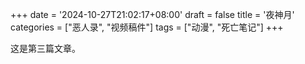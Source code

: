 +++ 
date = '2024-10-27T21:02:17+08:00' 
draft = false
title = '夜神月'
categories = ["恶人录", "视频稿件"]
tags = ["动漫", "死亡笔记"]
+++

这是第三篇文章。

